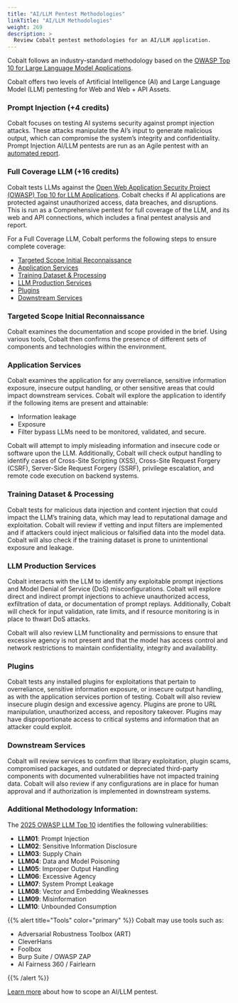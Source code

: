 ```yaml
---
title: "AI/LLM Pentest Methodologies"
linkTitle: "AI/LLM Methodologies"
weight: 269
description: >
  Review Cobalt pentest methodologies for an AI/LLM application.
---
```


Cobalt follows an industry-standard methodology based on the [OWASP Top 10 for Large Language Model Applications](https://owasp.org/www-project-top-10-for-large-language-model-applications/). 

Cobalt offers two levels of Artificial Intelligence (AI) and Large Language Model (LLM) pentesting for Web and Web + API Assets.

### Prompt Injection (+4 credits)
Cobalt focuses on testing AI systems security against prompt injection attacks. These attacks manipulate the AI’s input to generate malicious output, which can compromise the system’s integrity and confidentiality. Prompt Injection AI/LLM pentests are run as an Agile pentest with an [automated report](/platform-deep-dive/pentests/reports/#pentest-report-types).

### Full Coverage LLM (+16 credits)
Cobalt tests LLMs against the [Open Web Application Security Project (OWASP) Top 10 for LLM Applications](https://owasp.org/www-project-top-10-for-large-language-model-applications/). Cobalt checks if AI applications are protected against unauthorized access, data breaches, and disruptions. This is run as a Comprehensive pentest for full coverage of the LLM, and its web and API connections, which includes a final pentest analysis and report.

For a Full Coverage LLM, Cobalt performs the following steps to ensure complete coverage:
- [Targeted Scope Initial Reconnaissance](/methodologies/ai-llm/#targeted-scope-initial-reconnaissance) 
- [Application Services](/methodologies/ai-llm/#application-services)
- [Training Dataset & Processing](/methodologies/ai-llm/#training-dataset--processing)
- [LLM Production Services](/methodologies/ai-llm/#llm-production-services)
- [Plugins](/methodologies/ai-llm/#plugins)
- [Downstream Services](/methodologies/ai-llm/#downstream-services)


### Targeted Scope Initial Reconnaissance
Cobalt examines the documentation and scope provided in the brief. Using various tools, Cobalt then confirms the presence of different sets of components and technologies within the environment. 

### Application Services
Cobalt examines the application for any overreliance, sensitive information exposure, insecure output handling, or other sensitive areas that could impact downstream services. Cobalt will explore the application to identify if the following items are present and attainable: 
- Information leakage
- Exposure
- Filter bypass
LLMs need to be monitored, validated, and secure. 

Cobalt will attempt to imply misleading information and insecure code or software upon the LLM. Additionally, Cobalt will check output handling to identify cases of Cross-Site Scripting (XSS), Cross-Site Request Forgery (CSRF), Server-Side Request Forgery (SSRF), privilege escalation, and remote code execution on backend systems.

### Training Dataset & Processing
Cobalt tests for malicious data injection and content injection that could impact the LLM’s training data, which may lead to reputational damage and exploitation. Cobalt will review if vetting and input filters are implemented and if attackers could inject malicious or falsified data into the model data. Cobalt will also check if the training dataset is prone to unintentional exposure and leakage.

### LLM Production Services
Cobalt interacts with the LLM to identify any exploitable prompt injections and Model Denial of Service (DoS) misconfigurations. Cobalt will explore direct and indirect prompt injections to achieve unauthorized access, exfiltration of data, or documentation of prompt replays. Additionally, Cobalt will check for input validation, rate limits, and if resource monitoring is in place to thwart DoS attacks.

Cobalt will also review LLM functionality and permissions to ensure that excessive agency is not present and that the model has access control and network restrictions to maintain confidentiality, integrity and availability.

### Plugins 
Cobalt tests any installed plugins for exploitations that pertain to overreliance, sensitive information exposure, or insecure output handling, as with the application services portion of testing. Cobalt will also review insecure plugin design and excessive agency. Plugins are prone to URL manipulation, unauthorized access, and repository takeover. Plugins may have disproportionate access to critical systems and information that an attacker could exploit. 

### Downstream Services
Cobalt will review services to confirm that library exploitation, plugin scams, compromised packages, and outdated or depreciated third-party components with documented vulnerabilities have not impacted training data. Cobalt will also review if any configurations are in place for human approval and if authorization is implemented in downstream systems.

### Additional Methodology Information:
The [2025 OWASP LLM Top 10](https://genai.owasp.org/llm-top-10/) identifies the following vulnerabilities:

- **LLM01**: Prompt Injection
- **LLM02**: Sensitive Information Disclosure
- **LLM03**: Supply Chain
- **LLM04**: Data and Model Poisoning
- **LLM05**: Improper Output Handling 
- **LLM06**: Excessive Agency
- **LLM07**: System Prompt Leakage
- **LLM08**: Vector and Embedding Weaknesses
- **LLM09**: Misinformation
- **LLM10**: Unbounded Consumption

{{% alert title="Tools" color="primary" %}}
Cobalt may use tools such as:

- Adversarial Robustness Toolbox (ART)
- CleverHans
- Foolbox
- Burp Suite / OWASP ZAP
- AI Fairness 360 / Fairlearn

{{% /alert %}}

[Learn more](/getting-started/planning/#aillm-pentesting) about how to scope an AI/LLM pentest.
